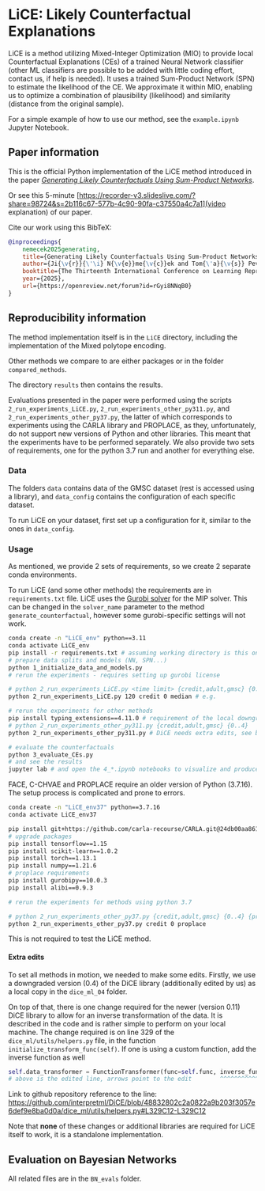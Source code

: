 # LiCE: Likely Counterfactual Explanations

LiCE is a method utilizing Mixed-Integer Optimization (MIO) to provide local Counterfactual Explanations (CEs) of a trained Neural Network classifier (other ML classifiers are possible to be added with little coding effort, contact us, if help is needed).
It uses a trained Sum-Product Network (SPN) to estimate the likelihood of the CE. We approximate it within MIO, enabling us to optimize a combination of plausibility (likelihood) and similarity (distance from the original sample).

For a simple example of how to use our method, see the `example.ipynb` Jupyter Notebook.

## Paper information

This is the official Python implementation of the LiCE method introduced in the paper [_Generating Likely Counterfactuals Using Sum-Product Networks_](https://openreview.net/pdf?id=rGyi8NNqB0).

Or see this 5-minute [https://recorder-v3.slideslive.com/?share=98724&s=2b116c67-577b-4c90-90fa-c37550a4c7a1](video explanation) of our paper.

Cite our work using this BibTeX:

```bibtex
@inproceedings{
    nemecek2025generating,
    title={Generating Likely Counterfactuals Using Sum-Product Networks},
    author={Ji{\v{r}}{\'\i} N{\v{e}}me{\v{c}}ek and Tom{\'a}{\v{s}} Pevn{\'y} and Jakub Mare{\v{c}}ek},
    booktitle={The Thirteenth International Conference on Learning Representations},
    year={2025},
    url={https://openreview.net/forum?id=rGyi8NNqB0}
}
```

## Reproducibility information

The method implementation itself is in the `LiCE` directory, including the implementation of the Mixed polytope encoding.

Other methods we compare to are either packages or in the folder `compared_methods`.

The directory `results` then contains the results.

Evaluations presented in the paper were performed using the scripts `2_run_experiments_LiCE.py`, `2_run_experiments_other_py311.py`, and `2_run_experiments_other_py37.py`, the latter of which corresponds to experiments using the CARLA library and PROPLACE, as they, unfortunately, do not support new versions of Python and other libraries. This meant that the experiments have to be performed separately. We also provide two sets of requirements, one for the python 3.7 run and another for everything else.

### Data

The folders `data` contains data of the GMSC dataset (rest is accessed using a library), and `data_config` contains the configuration of each specific dataset.

To run LiCE on your dataset, first set up a configuration for it, similar to the ones in `data_config`.

### Usage

As mentioned, we provide 2 sets of requirements, so we create 2 separate conda environments.

To run LiCE (and some other methods) the requirements are in `requirements.txt` file.
LiCE uses the [Gurobi solver](http://www.gurobi.com/) for the MIP solver. This can be changed in the `solver_name` parameter to the method `generate_counterfactual`, however some gurobi-specific settings will not work.

```sh
conda create -n "LiCE_env" python==3.11
conda activate LiCE_env
pip install -r requirements.txt # assuming working directory is this one
# prepare data splits and models (NN, SPN...)
python 1_initialize_data_and_models.py
# rerun the experiments - requires setting up gurobi license

# python 2_run_experiments_LiCE.py <time limit> {credit,adult,gmsc} {0..4} {median,quartile,optimize,other}
python 2_run_experiments_LiCE.py 120 credit 0 median # e.g.

# rerun the experiments for other methods
pip install typing_extensions==4.11.0 # requirement of the local downgraded dice version
# python 2_run_experiments_other_py311.py {credit,adult,gmsc} {0..4}
python 2_run_experiments_other_py311.py # DiCE needs extra edits, see below

# evaluate the counterfactuals
python 3_evaluate_CEs.py
# and see the results
jupyter lab # and open the 4_*.ipynb notebooks to visualize and produce tables
```

FACE, C-CHVAE and PROPLACE require an older version of Python (3.7.16). The setup process is complicated and prone to errors.

```sh
conda create -n "LiCE_env37" python==3.7.16
conda activate LiCE_env37

pip install git+https://github.com/carla-recourse/CARLA.git@24db00aa8616eb2faedea0d6edf6e307cee9d192
# upgrade packages
pip install tensorflow==1.15
pip install scikit-learn==1.0.2
pip install torch==1.13.1
pip install numpy==1.21.6
# proplace requirements
pip install gurobipy==10.0.3
pip install alibi==0.9.3

# rerun the experiments for methods using python 3.7

# python 2_run_experiments_other_py37.py {credit,adult,gmsc} {0..4} {proplace,carla}
python 2_run_experiments_other_py37.py credit 0 proplace
```

This is not required to test the LiCE method.

#### Extra edits

To set all methods in motion, we needed to make some edits. Firstly, we use a downgraded version (0.4) of the DiCE library (additionally edited by us) as a local copy in the `dice_ml_04` folder.

On top of that, there is one change required for the newer (version 0.11) DiCE library to allow for an inverse transformation of the data. It is described in the code and is rather simple to perform on your local machine. The change required is on line 329 of the `dice_ml/utils/helpers.py` file, in the function `initialize_transform_func(self)`. If one is using a custom function, add the inverse function as well

```python
self.data_transformer = FunctionTransformer(func=self.func, inverse_func=self.kw_args["inverse_func"], kw_args=self.kw_args, validate=False)
# above is the edited line, arrows point to the edit        ^^^^^^^^^^^^^^^^^^^^^^^^^^^^^^^^^^^^^^^^^^
```

Link to github repository reference to the line: https://github.com/interpretml/DiCE/blob/48832802c2a0822a9b203f3057e6def9e8ba0d0a/dice_ml/utils/helpers.py#L329C12-L329C12

Note that **none** of these changes or additional libraries are required for LiCE itself to work, it is a standalone implementation.

## Evaluation on Bayesian Networks

All related files are in the `BN_evals` folder.
